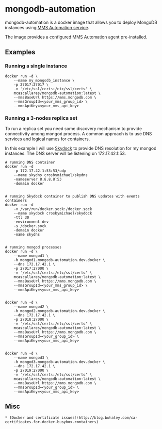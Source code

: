 mongodb-automation
==================

mongodb-automation is a docker image that allows you to deploy MongoDB instances using [MMS Automation service](https://mms.mongodb.com).

The image provides a configured MMS Automation agent pre-installed.


Examples
--------

### Running a single instance

    docker run -d \
        --name my_mongodb_instance \
        -p 27017:27017 \
        -v '/etc/ssl/certs:/etc/ssl/certs' \
        mcascallares/mongodb-automation:latest \
        --mmsBaseUrl https://mms.mongodb.com \
        --mmsGroupId=<your_mms_group_id> \
        --mmsApiKey=<your_mms_api_key>


### Running a 3-nodes replica set

To run a replica set you need some discovery mechanism to provide connectivity among mongod process. A common approach is to use DNS services and logical names for containers.

In this example I will use [Skydock](https://github.com/crosbymichael/skydock) to provide DNS resolution for my mongod instances. The DNS server will be listening on 172.17.42.1:53.


    # running DNS container
    docker run -d
        -p 172.17.42.1:53:53/udp
        --name skydns crosbymichael/skydns
        -nameserver 8.8.8.8:53
        -domain docker


    # running Skydock container to publish DNS updates with events containers
    docker run -d
        -v /var/run/docker.sock:/docker.sock
        --name skydock crosbymichael/skydock
        -ttl 30
        -environment dev
        -s /docker.sock
        -domain docker
        -name skydns


    # running mongod processes
    docker run -d \
        --name mongod1 \
        -h mongod1.mongodb-automation.dev.docker \
        --dns 172.17.42.1 \
        -p 27017:27000 \
        -v '/etc/ssl/certs:/etc/ssl/certs' \
        mcascallares/mongodb-automation:latest \
        --mmsBaseUrl https://mms.mongodb.com \
        --mmsGroupId=<your_mms_group_id> \
        --mmsApiKey=<your_mms_api_key>


    docker run -d \
        --name mongod2 \
        -h mongod2.mongodb-automation.dev.docker \
        --dns 172.17.42.1 \
        -p 27018:27000 \
        -v '/etc/ssl/certs:/etc/ssl/certs' \
        mcascallares/mongodb-automation:latest \
        --mmsBaseUrl https://mms.mongodb.com \
        --mmsGroupId=<your_group_id> \
        --mmsApiKey=<your_mms_api_key>


    docker run -d \
        --name mongod3 \
        -h mongod3.mongodb-automation.dev.docker \
        --dns 172.17.42.1 \
        -p 27019:27000 \
        -v '/etc/ssl/certs:/etc/ssl/certs' \
        mcascallares/mongodb-automation:latest \
        --mmsBaseUrl https://mms.mongodb.com \
        --mmsGroupId=<your_group_id> \
        --mmsApiKey=<your_mms_api_key>




Misc
----

    * [Docker and certificate issues](http://blog.bwhaley.com/ca-certificates-for-docker-busybox-containers)

